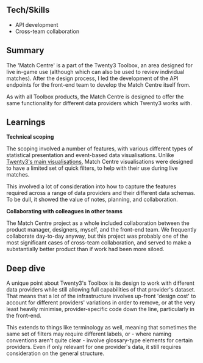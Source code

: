 ## Tech/Skills

- API development
- Cross-team collaboration

## Summary

The 'Match Centre' is a part of the Twenty3 Toolbox, an area designed for live in-game use (although which can also be used to review individual matches). After the design process, I led the development of the API endpoints for the front-end team to develop the Match Centre itself from.

As with all Toolbox products, the Match Centre is designed to offer the same functionality for different data providers which Twenty3 works with.

## Learnings

**Technical scoping**

The scoping involved a number of features, with various different types of statistical presentation and event-based data visualisations. Unlike [Twenty3's main visualisations](/twenty3-visualisations), Match Centre visualisations were designed to have a limited set of quick filters, to help with their use during live matches.

This involved a lot of consideration into how to capture the features required across a range of data providers and their different data schemas. To be dull, it showed the value of notes, planning, and collaboration.

**Collaborating with colleagues in other teams**

The Match Centre project as a whole included collaboration between the product manager, designers, myself, and the front-end team. We frequently collaborate day-to-day anyway, but this project was probably one of the most significant cases of cross-team collaboration, and served to make a substantially better product than if work had been more siloed.

## Deep dive

A unique point about Twenty3's Toolbox is its design to work with different data providers while still allowing full capabilities of that provider's dataset. That means that a lot of the infrastructure involves up-front 'design cost' to account for different providers' variations in order to remove, or at the very least heavily minimise, provider-specific code down the line, particularly in the front-end.

This extends to things like terminology as well, meaning that sometimes the same set of filters may require different labels, or - where naming conventions aren't quite clear - involve glossary-type elements for certain providers. Even if only relevant for one provider's data, it still requires consideration on the general structure.
